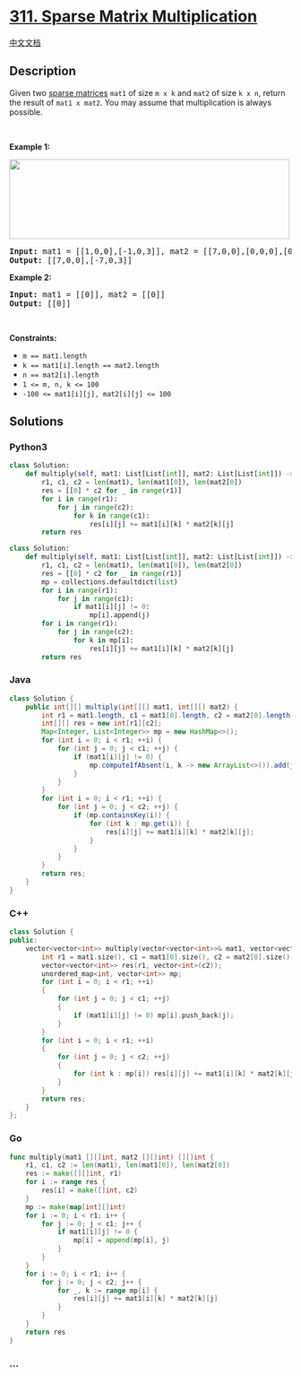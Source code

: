 # [311. Sparse Matrix Multiplication](https://leetcode.com/problems/sparse-matrix-multiplication)

[中文文档](/solution/0300-0399/0311.Sparse%20Matrix%20Multiplication/README.md)

## Description

<p>Given two <a href="https://en.wikipedia.org/wiki/Sparse_matrix" target="_blank">sparse matrices</a> <code>mat1</code> of size <code>m x k</code> and <code>mat2</code> of size <code>k x n</code>, return the result of <code>mat1 x mat2</code>. You may assume that multiplication is always possible.</p>

<p>&nbsp;</p>
<p><strong>Example 1:</strong></p>
<img alt="" src="https://cdn.jsdelivr.net/gh/doocs/leetcode@main/solution/0300-0399/0311.Sparse%20Matrix%20Multiplication/images/mult-grid.jpg" style="width: 500px; height: 142px;" />
<pre>
<strong>Input:</strong> mat1 = [[1,0,0],[-1,0,3]], mat2 = [[7,0,0],[0,0,0],[0,0,1]]
<strong>Output:</strong> [[7,0,0],[-7,0,3]]
</pre>

<p><strong>Example 2:</strong></p>

<pre>
<strong>Input:</strong> mat1 = [[0]], mat2 = [[0]]
<strong>Output:</strong> [[0]]
</pre>

<p>&nbsp;</p>
<p><strong>Constraints:</strong></p>

<ul>
	<li><code>m == mat1.length</code></li>
	<li><code>k == mat1[i].length == mat2.length</code></li>
	<li><code>n == mat2[i].length</code></li>
	<li><code>1 &lt;= m, n, k &lt;= 100</code></li>
	<li><code>-100 &lt;= mat1[i][j], mat2[i][j] &lt;= 100</code></li>
</ul>

## Solutions

<!-- tabs:start -->

### **Python3**

```python
class Solution:
    def multiply(self, mat1: List[List[int]], mat2: List[List[int]]) -> List[List[int]]:
        r1, c1, c2 = len(mat1), len(mat1[0]), len(mat2[0])
        res = [[0] * c2 for _ in range(r1)]
        for i in range(r1):
            for j in range(c2):
                for k in range(c1):
                    res[i][j] += mat1[i][k] * mat2[k][j]
        return res
```

```python
class Solution:
    def multiply(self, mat1: List[List[int]], mat2: List[List[int]]) -> List[List[int]]:
        r1, c1, c2 = len(mat1), len(mat1[0]), len(mat2[0])
        res = [[0] * c2 for _ in range(r1)]
        mp = collections.defaultdict(list)
        for i in range(r1):
            for j in range(c1):
                if mat1[i][j] != 0:
                    mp[i].append(j)
        for i in range(r1):
            for j in range(c2):
                for k in mp[i]:
                    res[i][j] += mat1[i][k] * mat2[k][j]
        return res
```

### **Java**

```java
class Solution {
    public int[][] multiply(int[][] mat1, int[][] mat2) {
        int r1 = mat1.length, c1 = mat1[0].length, c2 = mat2[0].length;
        int[][] res = new int[r1][c2];
        Map<Integer, List<Integer>> mp = new HashMap<>();
        for (int i = 0; i < r1; ++i) {
            for (int j = 0; j < c1; ++j) {
                if (mat1[i][j] != 0) {
                    mp.computeIfAbsent(i, k -> new ArrayList<>()).add(j);
                }
            }
        }
        for (int i = 0; i < r1; ++i) {
            for (int j = 0; j < c2; ++j) {
                if (mp.containsKey(i)) {
                    for (int k : mp.get(i)) {
                        res[i][j] += mat1[i][k] * mat2[k][j];
                    }
                }
            }
        }
        return res;
    }
}
```

### **C++**

```cpp
class Solution {
public:
    vector<vector<int>> multiply(vector<vector<int>>& mat1, vector<vector<int>>& mat2) {
        int r1 = mat1.size(), c1 = mat1[0].size(), c2 = mat2[0].size();
        vector<vector<int>> res(r1, vector<int>(c2));
        unordered_map<int, vector<int>> mp;
        for (int i = 0; i < r1; ++i)
        {
            for (int j = 0; j < c1; ++j)
            {
                if (mat1[i][j] != 0) mp[i].push_back(j);
            }
        }
        for (int i = 0; i < r1; ++i)
        {
            for (int j = 0; j < c2; ++j)
            {
                for (int k : mp[i]) res[i][j] += mat1[i][k] * mat2[k][j];
            }
        }
        return res;
    }
};
```

### **Go**

```go
func multiply(mat1 [][]int, mat2 [][]int) [][]int {
	r1, c1, c2 := len(mat1), len(mat1[0]), len(mat2[0])
	res := make([][]int, r1)
	for i := range res {
		res[i] = make([]int, c2)
	}
	mp := make(map[int][]int)
	for i := 0; i < r1; i++ {
		for j := 0; j < c1; j++ {
			if mat1[i][j] != 0 {
				mp[i] = append(mp[i], j)
			}
		}
	}
	for i := 0; i < r1; i++ {
		for j := 0; j < c2; j++ {
			for _, k := range mp[i] {
				res[i][j] += mat1[i][k] * mat2[k][j]
			}
		}
	}
	return res
}
```

### **...**

```

```

<!-- tabs:end -->

